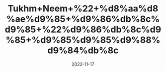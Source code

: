 ---
title: 'Tukhm+Neem+%22+%d8%aa%d8%ae%d9%85+%d9%86%db%8c%d9%85+%22%d9%86%db%8c%d9%85+%d9%85%d9%85%d9%88%d9%84%db%8c'
date: '2022-11-17' 
metatag: '' 
inventory: '0' 
draft: false 
# meta description 
shortDescripton: '+Neem+Seeds%22+Neem+contains+chemicals+that+might+help+reduce+blood+sugar+levels%2c+heal+ulcers+in+the+digestive+tract%2c+prevent+conception%2c+kill+bacteria+and+prevent+plaque+formation+in+the+mouth.'
description: 'Seed+%d8%aa%d8%ae%d9%85++%d8%a8%db%8c%d8%ac'
longdescription: ''
tags: ''
brand: ''
subCategory: ''
sellCount: '0'
featured: True
# product Price
price: '30.0'
# Product Short Description
shortDescription: '+Neem+Seeds%22+Neem+contains+chemicals+that+might+help+reduce+blood+sugar+levels%2c+heal+ulcers+in+the+digestive+tract%2c+prevent+conception%2c+kill+bacteria+and+prevent+plaque+formation+in+the+mouth.'
productID: '43D7CEB4-1527-ED11-9968-005056B3A416'
type: 'products'
category: 'Seed+%d8%aa%d8%ae%d9%85++%d8%a8%db%8c%d8%ac' 
thumnailproduct: 'https://eraconnect.blob.core.windows.net/product-images/aminsaddiquidawakhana/43D7CEB4-1527-ED11-9968-005056B3A416.webp' 
images:
  - image: 'https://eraconnect.blob.core.windows.net/product-images/aminsaddiquidawakhana/43D7CEB4-1527-ED11-9968-005056B3A416.webp'  
Variants:
---